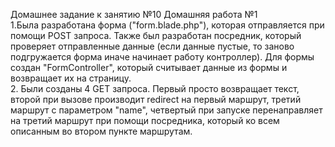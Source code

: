 Домашнее задание к занятию №10 
Домашняя работа №1<br>
1.Была разработана форма ("form.blade.php"), которая отправляется при помощи POST запроса. Также был разработан посредник, который проверяет отправленные данные (если данные пустые, то заново подгружается форма иначе начинает работу контроллер). Для формы создан "FormController", который считывает данные из формы и возвращает их на страницу. <br>
2. Были созданы 4 GET запроса. Первый просто возвращает текст, второй при вызове производит redirect на первый маршрут, третий маршрут с параметром "name", четвертый при запуске перенаправляет на третий маршрут при помощи посредника, который ко всем описанным во втором пункте маршрутам.<br>
